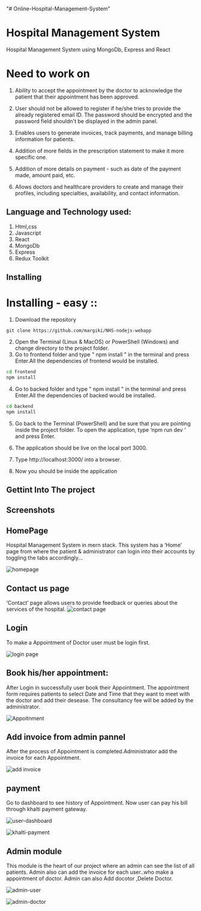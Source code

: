 "# Online-Hospital-Management-System" 

# Hospital Management System


Hospital Management System using MongoDb, Express and React


# Need to  work on

1. Ability to accept the appointment by the doctor to acknowledge the patient that their appointment has been approved.


2. User should not be allowed to register if he/she tries to provide the already registered email ID.
The password should be encrypted and the password field shouldn't be displayed in the admin panel.

3. Enables users to generate invoices, track payments, and manage billing information for patients.

4. Addition of more fields in the prescription statement to make it more specific one.

5. Addition of more details on payment - such as date of the payment made, amount paid, etc.

6. Allows doctors and healthcare providers to create and manage their profiles, including specialties, availability, and contact information.


## Language and Technology used:

1. Html,css
2. Javascript
3. React
4. MongoDb
5. Express
6. Redux Toolkit 

## Installing

# Installing - easy ::
1.	Download the repository
```
git clone https://github.com/margiki/NHS-nodejs-webapp
```
2.	Open the Terminal (Linux & MacOS) or PowerShell (Windows) and change directory to the project folder.
3. Go to frontend folder and type " npm install " in the terminal and press Enter.All the dependencies of frontend would be installed.
```bash 
cd frontend 
npm install 
```
4. Go to backed  folder and type " npm install " in the terminal and press Enter.All the dependencies of backed  would be installed.
```bash 
cd backend  
npm install 
```

5.	Go back to the Terminal (PowerShell) and be sure that you are pointing inside the project folder. To open the application, type ‘npm run dev ’ and press Enter.
6.	The application should be live on the local port 3000.  
7.	Type http://localhost:3000/ into a browser.

8.	Now you should be inside the application



## Gettint Into The project


## Screenshots

## HomePage
Hospital Management System in mern stack. This system has a ‘Home’ page from where the patient & administrator can login into their accounts by toggling the tabs accordingly...

![homepage](<Screenshot (4).png>)



## Contact us page

‘Contact’ page allows users to provide feedback or queries about the services of the hospital. 
![contact page](<Screenshot (9).png>)


## Login
To make  a Appointment of Doctor user must be login first.

![login page](login.png)


##  Book his/her appointment:
After Login in successfully user book their  Appointment. The appointment form requires patients to select  Date and Time that they want to meet with the doctor and add their desease. The consultancy fee will be added by the administrator.

![Appoitnment](<Screenshot (7).png>)


## Add invoice from admin pannel

After the process of Appointment is completed.Administrator add the invoice for each Appointment.


![add invoice](<Screenshot (20)-1.png>)


## payment 

 Go to dashboard to see history of Appointment.  Now user can pay his bill through khalti payment gateway.

![user-dashboard](<Screenshot (17).png>)


![khalti-payment](<Screenshot (18).png>)





## Admin module

   This module is the heart of our project where an admin can see the list of all patients. Admin also can add the invoice for each user..who make a appointment of doctor. Admin can also Add docotor ,Delete Doctor.

   
![admin-user](<Screenshot (20).png>)


![admin-doctor](<Screenshot (19).png>)